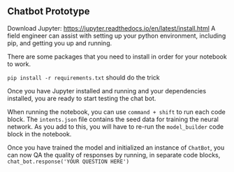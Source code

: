 ## Chatbot Prototype

Download Jupyter: https://jupyter.readthedocs.io/en/latest/install.html
A field engineer can assist with setting up your python environment, including pip, and getting you up and running.

There are some packages that you need to install in order for your notebook to work.

`pip install -r requirements.txt` should do the trick

Once you have Jupyter installed and running and your dependencies installed, you are ready to start testing the chat bot.

When running the notebook, you can use `command + shift` to run each code block. The `intents.json` file contains the seed data
for training the neural network. As you add to this, you will have to re-run the `model_builder` code block in the notebook.

Once you have trained the model and initialized an instance of `ChatBot`, you can now QA the quality of responses by running,
in separate code blocks, `chat_bot.response('YOUR QUESTION HERE')`
